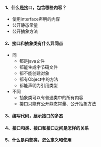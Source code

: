 #### 1、什么是接口，包含哪些内容？

* 使用interface声明的内容
* 公开静态常量
* 公开抽象方法

#### 2、接口和抽象类有什么异同点

* 同
  * 都是java文件
  * 都能生成字节码文件
  * 都不能创建对象
  * 都有Object中的方法
  * 都能声明为引用类型
* 不同
  * 抽象类可以有普通类中的所有内容
  * 接口只能有公开静态常量、公开抽象方法

#### 3、编写代码，展示接口的多态

#### 4、接口和类、接口和接口之间是怎样的关系

#### 5、什么是内部类，怎么定义和使用


